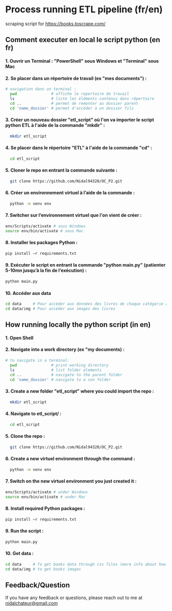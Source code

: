 
# Process running ETL pipeline (fr/en)

scraping script for https://books.toscrape.com/


## Comment executer en local le script python (en fr)

#### 1. Ouvrir un Terminal : "PowerShell" sous Windows et "Terminal" sous Mac

#### 2. Se placer dans un répertoire de travail (ex "mes documents") :

```bash
# navigation dans un terminal :
  pwd               # affiche le repertoire de travail
  ls                # liste les éléments contenus dans répertoire
  cd ..             # permet de remonter au dossier parent
  cd 'name_dossier' # permet d'accéder à un dossier fils
```

#### 3. Créer un nouveau dossier "etl_script" où l'on va importer le script python ETL à l'aide de la commande "mkdir" :

```bash
  mkdir etl_script
```

#### 4. Se placer dans le répertoire "ETL" à l'aide de la commande "cd" :

```bash
  cd etl_script
```

#### 5. Cloner le repo en entrant la commande suivante :

```bash
  git clone https://github.com/Nidal94320/OC_P2.git
```

#### 6. Créer un environnement virtuel à l’aide de la commande :

```bash
  python -m venv env
```

#### 7. Switcher sur l’environnement virtuel que l'on vient de créer :
```bash
env/Scripts/activate # sous Windows
source env/bin/activate # sous Mac

```
#### 8. Installer les packages Python :

```bash
pip install –r requirements.txt

```
#### 9. Exécuter le script en entrant la commande "python main.py" (patienter 5-10mn jusqu’à la fin de l’exécution) :

```bash
python main.py

```
#### 10. Accéder aux data

```bash
cd data     # Pour accéder aux données des livres de chaque catégorie au format csv
cd data/img # Pour accéder aux images des livres 

```
## How running locally the python script (in en)

#### 1. Open Shell

#### 2. Navigate into a work directory (ex "my documents) :

```bash 
# to navigate in a terminal:
  pwd               # print working directory
  ls                # list folder elements
  cd ..             # navigate to the parent folder
  cd 'name_dossier' # navigate to a son folder 
```

#### 3. Create a new folder "etl_script" where you could import the repo :

```bash
  mkdir etl_script
```

#### 4. Navigate to etl_script/ :

```bash
  cd etl_script
```

#### 5. Clone the repo :

```bash
  git clone https://github.com/Nidal94320/OC_P2.git
```

#### 6. Create a new virtuel environment  through the command :

```bash
  python -m venv env
```

#### 7. Switch on the new virtuel environment you just created it :
```bash
env/Scripts/activate # under Windows
source env/bin/activate # under Mac

```
#### 8. Install required Python packages :

```bash
pip install –r requirements.txt

```
#### 9. Run the script :

```bash
python main.py

```
#### 10. Get data :

```bash
cd data     # To get books data through csv files (more info about how to read csv files https://www.youtube.com/watch?v=XsTvCcejcYE)
cd data/img # to get books images 

```


## Feedback/Question

If you have any feedback or questions, please reach out to me at nidalchateur@gmail.com

